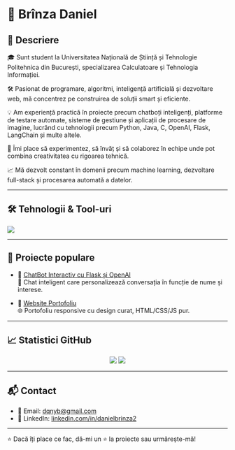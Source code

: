# 👋 Brînza Daniel

## 📌 Descriere

🎓 Sunt student la Universitatea Națională de Știință și Tehnologie Politehnica din București, specializarea Calculatoare și Tehnologia Informației.

🛠️ Pasionat de programare, algoritmi, inteligență artificială și dezvoltare web, mă concentrez pe construirea de soluții smart și eficiente.

💡 Am experiență practică în proiecte precum chatboți inteligenți, platforme de testare automate, sisteme de gestiune și aplicații de procesare de imagine, lucrând cu tehnologii precum Python, Java, C, OpenAI, Flask, LangChain și multe altele.  

🚀 Îmi place să experimentez, să învăț și să colaborez în echipe unde pot combina creativitatea cu rigoarea tehnică.  

📈 Mă dezvolt constant în domenii precum machine learning, dezvoltare full-stack și procesarea automată a datelor.




---

## 🛠️ Tehnologii & Tool-uri

<p align="left">
  <img src="https://skillicons.dev/icons?i=py,js,html,css,flask,react,nodejs,git,github,vscode,figma" />
</p>

---

## 📂 Proiecte populare

- 🔹 [ChatBot Interactiv cu Flask și OpenAI](https://github.com/dqnyb/chatbot-flask-openai)  
  🧠 Chat inteligent care personalizează conversația în funcție de nume și interese.

- 🔹 [Website Portofoliu](https://github.com/dqnyb/portofoliu-site)  
  🌐 Portofoliu responsive cu design curat, HTML/CSS/JS pur.

---

## 📈 Statistici GitHub

<p align="center">
  <img src="https://github-readme-stats.vercel.app/api?username=dqnyb&show_icons=true&theme=tokyonight" />
  <img src="https://github-readme-stats.vercel.app/api/top-langs/?username=dqnyb&layout=compact&theme=tokyonight" />
</p>

---

## 📬 Contact

- 📧 Email: [dqnyb@gmail.com](mailto:dqnyb@gmail.com)  
- 💼 LinkedIn: [linkedin.com/in/danielbrinza2](https://www.linkedin.com/in/danielbrinza2/)

---

⭐ Dacă îți place ce fac, dă-mi un ⭐ la proiecte sau urmărește-mă!
